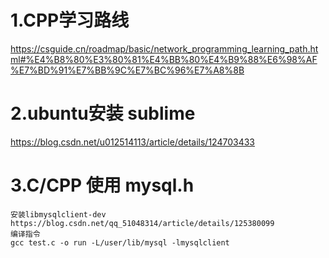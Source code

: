# 1.CPP学习路线

https://csguide.cn/roadmap/basic/network_programming_learning_path.html#%E4%B8%80%E3%80%81%E4%BB%80%E4%B9%88%E6%98%AF%E7%BD%91%E7%BB%9C%E7%BC%96%E7%A8%8B

# 2.ubuntu安装 sublime

https://blog.csdn.net/u012514113/article/details/124703433

# 3.C/CPP 使用 mysql.h
```
安装libmysqlclient-dev
https://blog.csdn.net/qq_51048314/article/details/125380099
编译指令
gcc test.c -o run -L/user/lib/mysql -lmysqlclient
```

